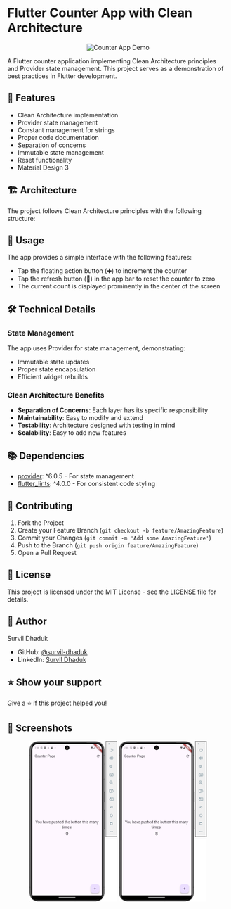 # Flutter Counter App with Clean Architecture

<p align="center">
  <img src="screenshots/counter_app.gif" alt="Counter App Demo" width="300"/>
</p>

A Flutter counter application implementing Clean Architecture principles and Provider state management. This project serves as a demonstration of best practices in Flutter development.

## 🌟 Features

- Clean Architecture implementation
- Provider state management
- Constant management for strings
- Proper code documentation
- Separation of concerns
- Immutable state management
- Reset functionality
- Material Design 3

## 🏗️ Architecture

The project follows Clean Architecture principles with the following structure:

## 📱 Usage

The app provides a simple interface with the following features:

- Tap the floating action button (➕) to increment the counter
- Tap the refresh button (🔄) in the app bar to reset the counter to zero
- The current count is displayed prominently in the center of the screen

## 🛠️ Technical Details

### State Management

The app uses Provider for state management, demonstrating:

- Immutable state updates
- Proper state encapsulation
- Efficient widget rebuilds

### Clean Architecture Benefits

- **Separation of Concerns**: Each layer has its specific responsibility
- **Maintainability**: Easy to modify and extend
- **Testability**: Architecture designed with testing in mind
- **Scalability**: Easy to add new features

## 📚 Dependencies

- [provider](https://pub.dev/packages/provider): ^6.0.5 - For state management
- [flutter_lints](https://pub.dev/packages/flutter_lints): ^4.0.0 - For consistent code styling

## 🤝 Contributing

1. Fork the Project
2. Create your Feature Branch (`git checkout -b feature/AmazingFeature`)
3. Commit your Changes (`git commit -m 'Add some AmazingFeature'`)
4. Push to the Branch (`git push origin feature/AmazingFeature`)
5. Open a Pull Request

## 📝 License

This project is licensed under the MIT License - see the [LICENSE](LICENSE) file for details.

## 👤 Author

Survil Dhaduk

- GitHub: [@survil-dhaduk](https://github.com/survil-dhaduk)
- LinkedIn: [Survil Dhaduk](https://www.linkedin.com/in/survil-dhaduk/)

## ⭐ Show your support

Give a ⭐️ if this project helped you!

## 📸 Screenshots

<p align="center">
  <img src="screenshot/counter_initial.png" width="200" alt="Initial State"/>
  <img src="screenshot/counter_incremented.png" width="200" alt="After Increment"/>
</p>
